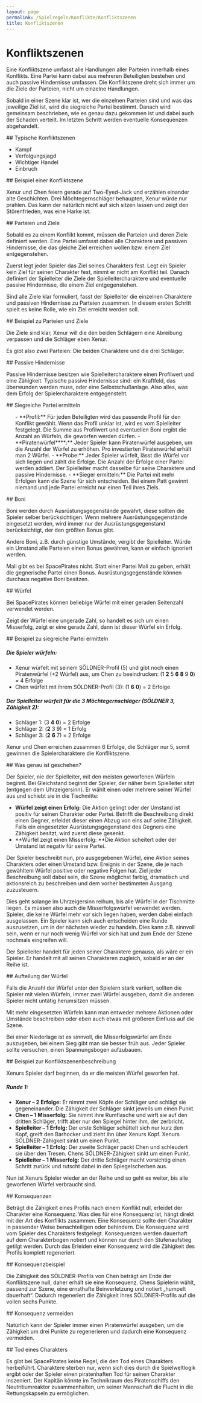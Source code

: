 ```yaml
---
layout: page
permalink: /Spielregeln/Konflikte/Konfliktszenen
title: Konfliktszenen
---
```


# Konfliktszenen

Eine Konfliktszene umfasst alle Handlungen aller Parteien innerhalb eines Konflikts. Eine Partei kann dabei aus mehreren Beteiligten bestehen und auch passive Hindernisse umfassen. Die Konfliktszene dreht sich immer um die Ziele der Parteien, nicht um einzelne Handlungen.

Sobald in einer Szene klar ist, wer die einzelnen Parteien sind und was das jeweilige Ziel ist, wird die siegreiche Partei bestimmt. Danach wird gemeinsam beschrieben, wie es genau dazu gekommen ist und dabei auch der Schaden verteilt. Im letzten Schritt werden eventuelle Konsequenzen abgehandelt.

<div class="hinweis">
## Typische Konfliktszenen

- Kampf
- Verfolgungsjagd
- Wichtiger Handel
- Einbruch

</div>
<div class="beispiel">
## Beispiel einer Konfliktszene

Xenur und Chen feiern gerade auf Two-Eyed-Jack und erzählen einander alte Geschichten. Drei Möchtegernschläger behaupten, Xenur würde nur prahlen. Das kann der natürlich nicht auf sich sitzen lassen und zeigt den Störenfrieden, was eine Harke ist.

</div>
## Parteien und Ziele

Sobald es zu einem Konflikt kommt, müssen die Parteien und deren Ziele definiert werden. Eine Partei umfasst dabei alle Charaktere und passiven Hindernisse, die das gleiche Ziel erreichen wollen bzw. einem Ziel entgegenstehen.

Zuerst legt jeder Spieler das Ziel seines Charakters fest. Legt ein Spieler kein Ziel für seinen Charakter fest, nimmt er nicht am Konflikt teil. Danach definiert der Spielleiter die Ziele der Spielleitercharaktere und eventuelle passive Hindernisse, die einem Ziel entgegenstehen.

Sind alle Ziele klar formuliert, fasst der Spielleiter die einzelnen Charaktere und passiven Hindernisse zu Parteien zusammen. In diesem ersten Schritt spielt es keine Rolle, wie ein Ziel erreicht werden soll.

<div class="beispiel">
## Beispiel zu Parteien und Ziele

Die Ziele sind klar, Xenur will die den beiden Schlägern eine Abreibung verpassen und die Schläger eben Xenur.

Es gibt also zwei Parteien: Die beiden Charaktere und die drei Schläger.

</div>
<div class="hinweis">
## Passive Hindernisse

Passive Hindernisse besitzen wie Spielleitercharaktere einen Profilwert und eine Zähigkeit. Typische passive Hindernisse sind: ein Kraftfeld, das überwunden werden muss, oder eine Selbstschußanlage. Also alles, was dem Erfolg der Spielercharaktere entgegensteht.

</div>
## Siegreiche Partei ermitteln

<ol>
- **Profil:** Für jeden Beteiligten wird das passende Profil für den Konflikt gewählt. Wenn das Profil unklar ist, wird es vom Spielleiter festgelegt. Die Summe aus Profilwert und eventuellen Boni ergibt die Anzahl an Würfeln, die geworfen werden dürfen.
- **Piratenwürfel****:** Jeder Spieler kann Piratenwürfel ausgeben, um die Anzahl der Würfel zu erhöhen. Pro investierten Piratenwürfel erhält man 2 Würfel.
- **Probe:** Jeder Spieler würfelt, lässt die Würfel vor sich liegen und zählt die Erfolge. Die Anzahl der Erfolge einer Partei werden addiert. Der Spielleiter macht dasselbe für seine Charaktere und passive Hindernisse.
- **Sieger ermitteln:** Die Partei mit mehr Erfolgen kann die Szene für sich entscheiden. Bei einem Patt gewinnt niemand und jede Partei erreicht nur einen Teil ihres Ziels.
</ol>
<div class="hinweis">
## Boni

Boni werden durch Ausrüstungsgegenstände gewährt, diese sollten die Spieler selber berücksichtigen. Wenn mehrere Ausrüstungsgegenstände eingesetzt werden, wird immer nur der Ausrüstungsgegenstand berücksichtigt, der den größten Bonus gibt.

Andere Boni, z.B. durch günstige Umstände, vergibt der Spielleiter. Würde ein Umstand alle Parteien einen Bonus gewähren, kann er einfach ignoriert werden.

Mali gibt es bei SpacePirates nicht. Statt einer Partei Mali zu geben, erhält die gegnerische Partei einen Bonus. Ausrüstungsgegenstände können durchaus negative Boni besitzen.

</div>
<div class="hinweis">
## Würfel

Bei SpacePirates können beliebige Würfel mit einer geraden Seitenzahl verwendet werden.

Zeigt der Würfel eine ungerade Zahl, so handelt es sich um einen Misserfolg, zeigt er eine gerade Zahl, dann ist dieser Würfel ein Erfolg.

</div>
<div class="beispiel">
## Beispiel zu siegreiche Partei ermitteln

##### Die Spieler würfeln:

- Xenur würfelt mit seinem SÖLDNER-Profil (5) und gibt noch einen Piratenwürfel (+2 Würfel) aus, um Chen zu beeindrucken: (1 **2** 5 **6** **8** 9 **0**) = 4 Erfolge
- Chen würfelt mit ihrem SÖLDNER-Profil (3): (1 **6** **0**) = 2 Erfolge

##### Der Spielleiter würfelt für die 3 Möchtegernschläger (SÖLDNER 3, Zähigkeit 2):

- Schläger 1: (3 **4** **0**) = 2 Erfolge
- Schläger 2: (**2** 3 9) = 1 Erfolg
- Schläger 3: (**2** **6** 7) = 2 Erfolge

Xenur und Chen erreichen zusammen 6 Erfolge, die Schläger nur 5, somit gewinnen die Spielercharaktere die Konfliktszene.

</div>
## Was genau ist geschehen?

Der Spieler, nie der Spielleiter, mit den meisten geworfenen Würfeln beginnt. Bei Gleichstand beginnt der Spieler, der näher beim Spielleiter sitzt (entgegen dem Uhrzeigersinn). Er wählt einen oder mehrere seiner Würfel aus und schiebt sie in die Tischmitte:

- **Würfel zeigt einen Erfolg:** Die Aktion gelingt oder der Umstand ist positiv für seinen Charakter oder Partei. Betrifft die Beschreibung direkt einen Gegner, erleidet dieser einen Abzug von eins auf seine Zähigkeit. Falls ein eingesetzter Ausrüstungsgegenstand des Gegners eine Zähigkeit besitzt, wird zuerst diese gesenkt.
- **Würfel zeigt einen Misserfolg: **Die Aktion scheitert oder der Umstand ist negativ für seine Partei.

Der Spieler beschreibt nun, pro ausgegebenen Würfel, eine Aktion seines Charakters oder einen Umstand bzw. Ereignis in der Szene, die je nach gewähltem Würfel positive oder negative Folgen hat. Ziel jeder Beschreibung soll dabei sein, die Szene möglichst farbig, dramatisch und aktionsreich zu beschreiben und dem vorher bestimmten Ausgang zuzusteuern.

Dies geht solange im Uhrzeigersinn reihum, bis alle Würfel in der Tischmitte liegen. Es müssen also auch die Misserfolgswürfel verwendet werden. Spieler, die keine Würfel mehr vor sich liegen haben, werden dabei einfach ausgelassen. Ein Spieler kann sich auch entscheiden eine Runde auszusetzen, um in der nächsten wieder zu handeln. Dies kann z.B. sinnvoll sein, wenn er nur noch wenig Würfel vor sich hat und zum Ende der Szene nochmals eingreifen will.

Der Spielleiter handelt für jeden seiner Charaktere genauso, als wäre er ein Spieler. Er handelt mit all seinen Charakteren zugleich, sobald er an der Reihe ist.

<div class="hinweis">
## Aufteilung der Würfel

Falls die Anzahl der Würfel unter den Spielern stark variiert, sollten die Spieler mit vielen Würfeln, immer zwei Würfel ausgeben, damit die anderen Spieler nicht untätig herumsitzen müssen.

Mit mehr eingesetzten Würfeln kann man entweder mehrere Aktionen oder Umstände beschreiben oder eben auch etwas mit größeren Einfluss auf die Szene.

Bei einer Niederlage ist es sinnvoll, die Misserfolgswürfel am Ende auszugeben, bei einem Sieg gibt man sie besser früh aus. Jeder Spieler sollte versuchen, einen Spannungsbogen aufzubauen.

</div>
<div class="beispiel">
## Beispiel zur Konfliktszenenbeschreibung

Xenurs Spieler darf beginnen, da er die meisten Würfel geworfen hat.

##### Runde 1:

- **Xenur &ndash; 2 Erfolge:** Er nimmt zwei Köpfe der Schläger und schlägt sie gegeneinander. Die Zähigkeit der Schläger sinkt jeweils um einen Punkt.
- **Chen &ndash; 1 Misserfolg:** Sie nimmt ihre Rumflasche und wirft sie auf den dritten Schläger, trifft aber nur den Spiegel hinter ihm, der zerbricht.
- **Spielleiter &ndash; 1 Erfolg:** Der erste Schläger schüttelt sich nur kurz den Kopf, greift den Barhocker und zieht ihn über Xenurs Kopf. Xenurs SÖLDNER-Zähigkeit sinkt um einen Punkt.
- **Spielleiter &ndash; 1 Erfolg:** Der zweite Schläger packt Chen und schleudert sie über den Tresen. Chens SÖLDNER-Zähigkeit sinkt um einen Punkt.
- **Spielleiter &ndash; 1 Misserfolg:** Der dritte Schläger macht vorsichtig einen Schritt zurück und rutscht dabei in den Spiegelscherben aus.

Nun ist Xenurs Spieler wieder an der Reihe und so geht es weiter, bis alle geworfenen Würfel verbraucht sind.

</div>
## Konsequenzen

Beträgt die Zähigkeit eines Profils nach einem Konflikt null, erleidet der Charakter eine Konsequenz. Was dies für eine Konsequenz ist, hängt direkt mit der Art des Konflikts zusammen. Eine Konsequenz sollte den Charakter in passender Weise benachteiligen oder behindern. Die Konsequenz wird vom Spieler des Charakters festgelegt. Konsequenzen werden dauerhaft auf dem Charakterbogen notiert und können nur durch den Stufenaufstieg getilgt werden. Durch das Erleiden einer Konsequenz wird die Zähigkeit des Profils komplett regeneriert. 

<div class="beispiel">
## Konsequenzbeispiel

Die Zähigkeit des SÖLDNER-Profils von Chen beträgt am Ende der Konfliktszene null, daher erhält sie eine Konsequenz. Chens Spielerin wählt, passend zur Szene, eine ernsthafte Beinverletzung und notiert &bdquo;humpelt dauerhaft&ldquo;. Dadurch regeneriert die Zähigkeit ihres SÖLDNER-Profils auf die vollen sechs Punkte.

</div>
<div class="hinweis">
## Konsequenz vermeiden

Natürlich kann der Spieler immer einen Piratenwürfel ausgeben, um die Zähigkeit um drei Punkte zu regenerieren und dadurch eine Konsequenz vermeiden.

</div>
<div class="hinweis">
## Tod eines Charakters

Es gibt bei SpacePirates keine Regel, die den Tod eines Charakters herbeiführt. Charaktere sterben nur, wenn sich dies durch die Spielweltlogik ergibt oder der Spieler einen piratenhaften Tod für seinen Charakter inszeniert. Der Kapitän könnte im Technikraum des Piratenschiffs den Neutritiumreaktor zusammenhalten, um seiner Mannschaft die Flucht in die Rettungskapseln zu ermöglichen.

</div>
